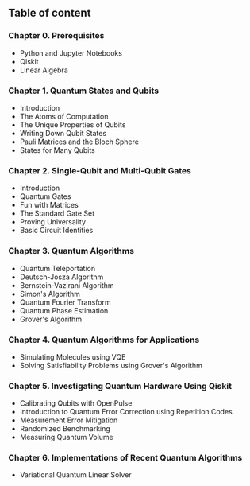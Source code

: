 ## Table of content
### Chapter 0. Prerequisites
- Python and Jupyter Notebooks
- Qiskit
- Linear Algebra
### Chapter 1. Quantum States and Qubits
- Introduction
- The Atoms of Computation
- The Unique Properties of Qubits
- Writing Down Qubit States
- Pauli Matrices and the Bloch Sphere
- States for Many Qubits
### Chapter 2. Single-Qubit and Multi-Qubit Gates
- Introduction
- Quantum Gates
- Fun with Matrices
- The Standard Gate Set
- Proving Universality
- Basic Circuit Identities
### Chapter 3. Quantum Algorithms
- Quantum Teleportation
- Deutsch-Josza Algorithm
- Bernstein-Vazirani Algorithm
- Simon's Algorithm
- Quantum Fourier Transform
- Quantum Phase Estimation
- Grover's Algorithm
### Chapter 4. Quantum Algorithms for Applications
- Simulating Molecules using VQE
- Solving Satisfiability Problems using Grover's Algorithm
### Chapter 5. Investigating Quantum Hardware Using Qiskit
- Calibrating Qubits with OpenPulse
- Introduction to Quantum Error Correction using Repetition Codes
- Measurement Error Mitigation
- Randomized Benchmarking
- Measuring Quantum Volume
### Chapter 6. Implementations of Recent Quantum Algorithms
- Variational Quantum Linear Solver